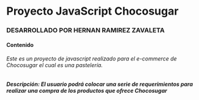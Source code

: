 # Proyecto JavaScript Chocosugar


### DESARROLLADO POR HERNAN RAMIREZ ZAVALETA

#### Contenido


###### Este es un proyecto de javascript realizado para el e-commerce de Chocosugar el cual es una pastelería.
##### Descripción: El usuario podrá colocar una serie de requerimientos para realizar una compra de los productos que ofrece Chocosugar